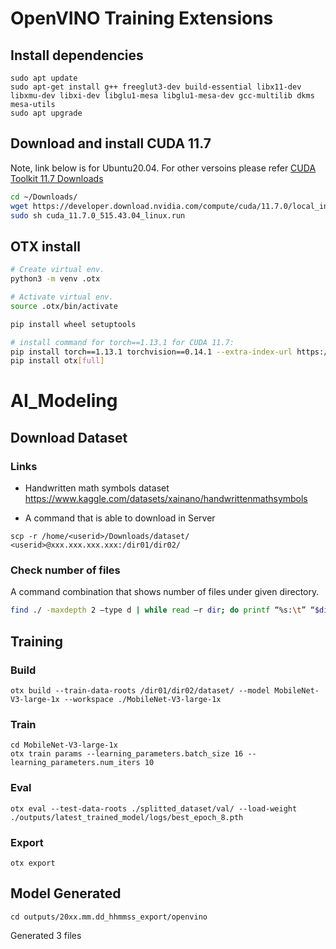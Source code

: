 # OpenVINO Training Extensions

## Install dependencies
```
sudo apt update
sudo apt-get install g++ freeglut3-dev build-essential libx11-dev libxmu-dev libxi-dev libglu1-mesa libglu1-mesa-dev gcc-multilib dkms mesa-utils
sudo apt upgrade
```

## Download and install CUDA 11.7
Note, link below is for Ubuntu20.04. For other versoins please refer [CUDA Toolkit 11.7 Downloads](https://developer.nvidia.com/cuda-11-7-0-download-archive)
```bash
cd ~/Downloads/
wget https://developer.download.nvidia.com/compute/cuda/11.7.0/local_installers/cuda_11.7.0_515.43.04_linux.run
sudo sh cuda_11.7.0_515.43.04_linux.run
```


## OTX install
<!-- Source code install
```bash
mkdir -p ~/repo && cd $_
git clone https://github.com/openvinotoolkit/training_extensions.git
cd training_extensions
git checkout develop
```
-->


```bash
# Create virtual env.
python3 -m venv .otx

# Activate virtual env.
source .otx/bin/activate
```

```bash
pip install wheel setuptools

# install command for torch==1.13.1 for CUDA 11.7:
pip install torch==1.13.1 torchvision==0.14.1 --extra-index-url https://download.pytorch.org/whl/cu117
pip install otx[full]
```

# AI_Modeling

## Download Dataset

### Links

* Handwritten math symbols dataset
    https://www.kaggle.com/datasets/xainano/handwrittenmathsymbols

* A command that is able to download in Server
```
scp -r /home/<userid>/Downloads/dataset/ <userid>@xxx.xxx.xxx.xxx:/dir01/dir02/
```

### Check number of files

A command combination that shows number of files under given directory.
```bash
find ./ -maxdepth 2 –type d | while read –r dir; do printf “%s:\t” “$dir”; find “$dir” –type f | wc –l; done
```


## Training

### Build

```
otx build --train-data-roots /dir01/dir02/dataset/ --model MobileNet-V3-large-1x --workspace ./MobileNet-V3-large-1x
```

### Train

```
cd MobileNet-V3-large-1x
otx train params --learning_parameters.batch_size 16 --learning_parameters.num_iters 10
```

### Eval

```
otx eval --test-data-roots ./splitted_dataset/val/ --load-weight ./outputs/latest_trained_model/logs/best_epoch_8.pth
```

### Export

```
otx export
```

## Model Generated

```
cd outputs/20xx.mm.dd_hhmmss_export/openvino
```
Generated 3 files
